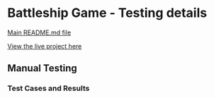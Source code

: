 # Battleship Game - Testing details

[Main README.md file](README.md)

[View the live project here](https://battleship-game.herokuapp.com/)
## Manual Testing

### Test Cases and Results

